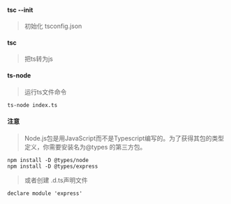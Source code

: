 #### tsc --init
>初始化 tsconfig.json
#### tsc 
>把ts转为js
#### ts-node
>运行ts文件命令
```
ts-node index.ts
```
#### 注意
>Node.js包是用JavaScript而不是Typescript编写的。为了获得其包的类型定义，你需要安装名为@types 的第三方包。
```
npm install -D @types/node
npm install -D @types/express
```
>或者创建 .d.ts声明文件
```
declare module 'express'
```